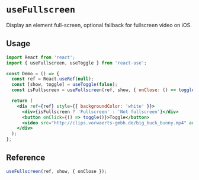 # `useFullscreen`

Display an element full-screen, optional fallback for fullscreen video on iOS.

## Usage

```jsx
import React from 'react';
import { useFullscreen, useToggle } from 'react-use';

const Demo = () => {
  const ref = React.useRef(null);
  const [show, toggle] = useToggle(false);
  const isFullscreen = useFullscreen(ref, show, { onClose: () => toggle(false) });

  return (
    <div ref={ref} style={{ backgroundColor: 'white' }}>
      <div>{isFullscreen ? 'Fullscreen' : 'Not fullscreen'}</div>
      <button onClick={() => toggle()}>Toggle</button>
      <video src="http://clips.vorwaerts-gmbh.de/big_buck_bunny.mp4" autoPlay />
    </div>
  );
};
```

## Reference

<!-- eslint-skip -->

```ts
useFullscreen(ref, show, { onClose });
```
